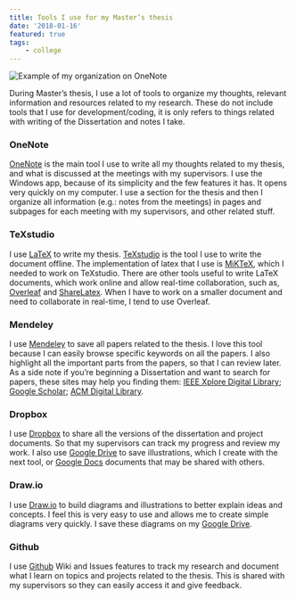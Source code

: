 ```yaml
---
title: Tools I use for my Master’s thesis
date: '2018-01-16'
featured: true
tags:
    - college
---
```


![Example of my organization on OneNote](/images/thesis-onenote-tool.png)

During Master’s thesis, I use a lot of tools to organize my thoughts, relevant information and resources related to my research. These do not include tools that I use for development/coding, it is only refers to things related with writing of the Dissertation and notes I take.

### OneNote

[OneNote](https://www.onenote.com/) is the main tool I use to write all my thoughts related to my thesis, and what is discussed at the meetings with my supervisors. I use the Windows app, because of its simplicity and the few features it has. It opens very quickly on my computer. I use a section for the thesis and then I organize all information (e.g.: notes from the meetings) in pages and subpages for each meeting with my supervisors, and other related stuff.

### TeXstudio

I use [LaTeX](https://www.latex-project.org/) to write my thesis. [TeXstudio](https://www.texstudio.org/) is the tool I use to write the document offline. The implementation of latex that I use is [MiKTeX](https://miktex.org/), which I needed to work on TeXstudio. There are other tools useful to write LaTeX documents, which work online and allow real-time collaboration, such as, [Overleaf](https://www.overleaf.com/) and [ShareLatex](https://www.sharelatex.com/). When I have to work on a smaller document and need to collaborate in real-time, I tend to use Overleaf.

### Mendeley

I use [Mendeley](https://www.mendeley.com/) to save all papers related to the thesis. I love this tool because I can easily browse specific keywords on all the papers. I also highlight all the important parts from the papers, so that I can review later. As a side note if you’re beginning a Dissertation and want to search for papers, these sites may help you finding them: [IEEE Xplore Digital Library](http://ieeexplore.ieee.org/); [Google Scholar](https://scholar.google.com/); [ACM Digital Library](https://dl.acm.org/).

### Dropbox

I use [Dropbox](https://www.dropbox.com/) to share all the versions of the dissertation and project documents. So that my supervisors can track my progress and review my work. I also use [Google Drive](https://www.google.com/drive/) to save illustrations, which I create with the next tool, or [Google Docs](https://www.google.com/docs/about/) documents that may be shared with others.

### Draw.io

I use [Draw.io](https://www.draw.io/) to build diagrams and illustrations to better explain ideas and concepts. I feel this is very easy to use and allows me to create simple diagrams very quickly. I save these diagrams on my [Google Drive](https://www.google.com/drive/).

### Github

I use [Github](https://github.com/) Wiki and Issues features to track my research and document what I learn on topics and projects related to the thesis. This is shared with my supervisors so they can easily access it and give feedback.
